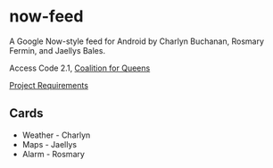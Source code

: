 # now-feed

A Google Now-style feed for Android by Charlyn Buchanan, Rosmary Fermin, and Jaellys Bales.

Access Code 2.1, [Coalition for Queens](http://www.c4q.nyc/)

[Project Requirements](https://github.com/accesscode-2-1/unit-2/blob/master/project/requirements.md)

## Cards
* Weather - Charlyn
* Maps - Jaellys
* Alarm - Rosmary
